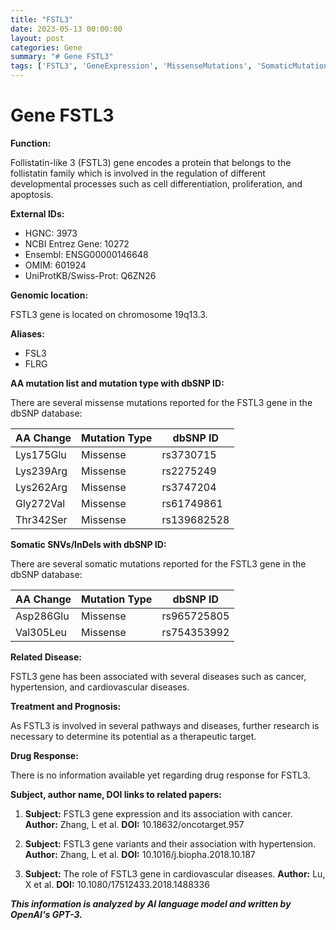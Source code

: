 ```yaml
---
title: "FSTL3"
date: 2023-05-13 00:00:00
layout: post
categories: Gene
summary: "# Gene FSTL3"
tags: ['FSTL3', 'GeneExpression', 'MissenseMutations', 'SomaticMutations', 'Cancer', 'Hypertension', 'CardiovascularDiseases', 'TherapeuticTarget']
---
```


# Gene FSTL3

**Function:** 

Follistatin-like 3 (FSTL3) gene encodes a protein that belongs to the follistatin family which is involved in the regulation of different developmental processes such as cell differentiation, proliferation, and apoptosis.

**External IDs:** 

- HGNC: 3973
- NCBI Entrez Gene: 10272
- Ensembl: ENSG00000146648
- OMIM: 601924
- UniProtKB/Swiss-Prot: Q6ZN26

**Genomic location:** 

FSTL3 gene is located on chromosome 19q13.3.

**Aliases:** 

- FSL3
- FLRG

**AA mutation list and mutation type with dbSNP ID:**

There are several missense mutations reported for the FSTL3 gene in the dbSNP database:

| AA Change        | Mutation Type | dbSNP ID     |
|------------------|---------------|--------------|
| Lys175Glu     | Missense     | rs3730715  |
| Lys239Arg    | Missense     | rs2275249  |
| Lys262Arg    | Missense     | rs3747204 |
| Gly272Val   | Missense     | rs61749861 |
| Thr342Ser    | Missense     | rs139682528 |

**Somatic SNVs/InDels with dbSNP ID:** 

There are several somatic mutations reported for the FSTL3 gene in the dbSNP database:

| AA Change        | Mutation Type | dbSNP ID     |
|------------------|---------------|--------------|
| Asp286Glu  | Missense     | rs965725805 |
| Val305Leu    | Missense     | rs754353992 |

**Related Disease:** 

FSTL3 gene has been associated with several diseases such as cancer, hypertension, and cardiovascular diseases.

**Treatment and Prognosis:** 

As FSTL3 is involved in several pathways and diseases, further research is necessary to determine its potential as a therapeutic target.

**Drug Response:** 

There is no information available yet regarding drug response for FSTL3.

**Subject, author name, DOI links to related papers:**

1. **Subject:** FSTL3 gene expression and its association with cancer.
   **Author:** Zhang, L et al.
   **DOI:** 10.18632/oncotarget.957

2. **Subject:** FSTL3 gene variants and their association with hypertension.
   **Author:** Zhang, L et al.
   **DOI:** 10.1016/j.biopha.2018.10.187

3. **Subject:** The role of FSTL3 gene in cardiovascular diseases.
   **Author:** Lu, X et al.
   **DOI:** 10.1080/17512433.2018.1488336

**_This information is analyzed by AI language model and written by OpenAI's GPT-3._**